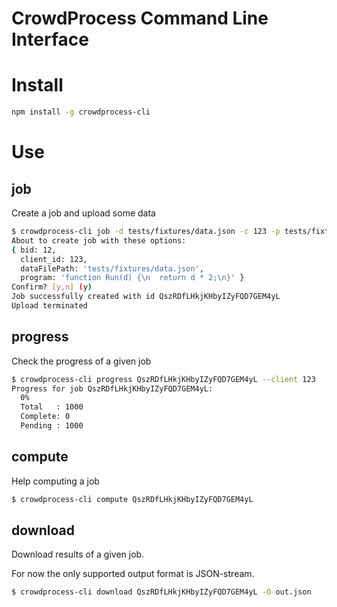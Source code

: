 # CrowdProcess Command Line Interface

# Install

```bash
npm install -g crowdprocess-cli
```

# Use

## job

Create a job and upload some data

```bash
$ crowdprocess-cli job -d tests/fixtures/data.json -c 123 -p tests/fixtures/program.js -b 12
About to create job with these options:
{ bid: 12,
  client_id: 123,
  dataFilePath: 'tests/fixtures/data.json',
  program: 'function Run(d) {\n  return d * 2;\n}' }
Confirm? [y,n] (y)
Job successfully created with id QszRDfLHkjKHbyIZyFQD7GEM4yL
Upload terminated
```

## progress

Check the progress of a given job

```bash
$ crowdprocess-cli progress QszRDfLHkjKHbyIZyFQD7GEM4yL --client 123
Progress for job QszRDfLHkjKHbyIZyFQD7GEM4yL:
  0%
  Total   : 1000
  Complete: 0
  Pending : 1000
```

## compute

Help computing a job

```bash
$ crowdprocess-cli compute QszRDfLHkjKHbyIZyFQD7GEM4yL
```

## download

Download results of a given job.

For now the only supported output format is JSON-stream.

```bash
$ crowdprocess-cli download QszRDfLHkjKHbyIZyFQD7GEM4yL -O out.json
```